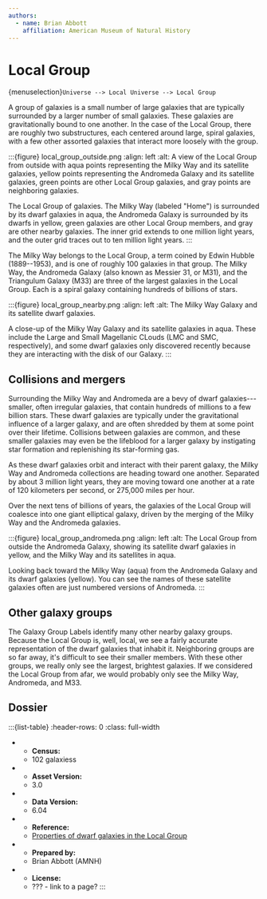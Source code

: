```yaml
---
authors:
  - name: Brian Abbott
    affiliation: American Museum of Natural History
---
```



# Local Group

{menuselection}`Universe --> Local Universe --> Local Group`


A group of galaxies is a small number of large galaxies that are typically surrounded by a larger number of small galaxies. These galaxies are gravitationally bound to one another. In the case of the Local Group, there are roughly two substructures, each centered around large, spiral galaxies, with a few other assorted galaxies that interact more loosely with the group.


:::{figure} local_group_outside.png
:align: left
:alt: A view of the Local Group from outside with aqua points representing the Milky Way and its satellite galaxies, yellow points representing the Andromeda Galaxy and its satellite galaxies, green points are other Local Group galaxies, and gray points are neighboring galaxies. 

The Local Group of galaxies. The Milky Way (labeled "Home") is surrounded by its dwarf galaxies in aqua, the Andromeda Galaxy is surrounded by its dwarfs in yellow, green galaxies are other Local Group members, and gray are other nearby galaxies. The inner grid extends to one million light years, and the outer grid traces out to ten million light years. 
:::


The Milky Way belongs to the Local Group, a term coined by Edwin Hubble (1889--1953), and is one of roughly 100 galaxies in that group. The Milky Way, the Andromeda Galaxy (also known as Messier 31, or M31), and the Triangulum Galaxy (M33) are three of the largest galaxies in the Local Group. Each is a spiral galaxy containing hundreds of billions of stars.




:::{figure} local_group_nearby.png
:align: left
:alt: The Milky Way Galaxy and its satellite dwarf galaxies.

A close-up of the Milky Way Galaxy and its satellite galaxies in aqua. These include the Large and Small Magellanic CLouds (LMC and SMC, respectively), and some dwarf galaxies only discovered recently because they are interacting with the disk of our Galaxy.
:::



## Collisions and mergers

Surrounding the Milky Way and Andromeda are a bevy of dwarf galaxies---smaller, often irregular galaxies, that contain hundreds of millions to a few billion stars. These dwarf galaxies are typically under the gravitational influence of a larger galaxy, and are often shredded by them at some point over their lifetime. Collisions between galaxies are common, and these smaller galaxies may even be the lifeblood for a larger galaxy by instigating star formation and replenishing its star-forming gas.

As these dwarf galaxies orbit and interact with their parent galaxy, the Milky Way and Andromeda collections are heading toward one another. Separated by about 3 million light years, they are moving toward one another at a rate of 120 kilometers per second, or 275,000 miles per hour.

Over the next tens of billions of years, the galaxies of the Local Group will coalesce  into one giant elliptical galaxy, driven by the merging of the Milky Way and the Andromeda galaxies.


:::{figure} local_group_andromeda.png
:align: left
:alt: The Local Group from outside the Andromeda Galaxy, showing its satellite dwarf galaxies in yellow, and the Milky Way and its satellites in aqua.

Looking back toward the Milky Way (aqua) from the Andromeda Galaxy and its dwarf galaxies (yellow). You can see the names of these satellite galaxies often are just numbered versions of Andromeda. 
:::


## Other galaxy groups

The Galaxy Group Labels identify many other nearby galaxy groups. Because the Local Group is, well, local, we see a fairly accurate representation of the dwarf galaxies that inhabit it. Neighboring groups are so far away, it's difficult to see their smaller members. With these other groups, we really only see the largest, brightest galaxies. If we considered the Local Group from afar, we would probably only see the Milky Way, Andromeda, and M33.




## Dossier
:::{list-table}
:header-rows: 0
:class: full-width

* - **Census:**
  - 102 galaxiess
* - **Asset Version:**
  - 3.0
* - **Data Version:**
  - 6.04
* - **Reference:**
  - [Properties of dwarf galaxies in the Local Group](https://doi.org/10.1088/0004-6256/144/1/4)
* - **Prepared by:**
  - Brian Abbott (AMNH)
* - **License:**
  - ??? - link to a page?
:::